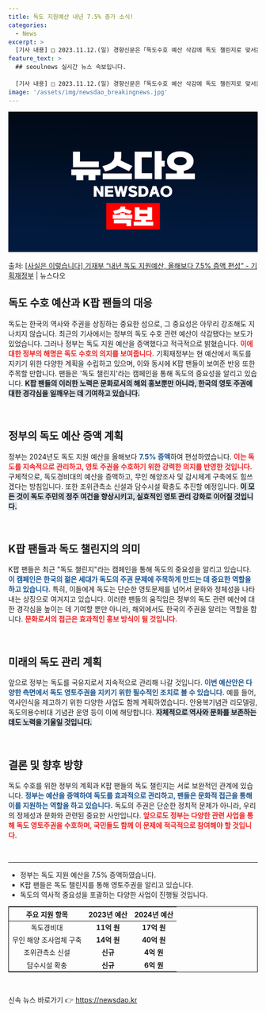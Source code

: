 ```yaml
---
title: 독도 지원예산 내년 7.5% 증가 소식!
categories:
  - News
excerpt: >
  [기사 내용] □ 2023.11.12.(일) 경향신문은「독도수호 예산 삭감에 독도 챌린지로 맞서는 K팝 팬들…
feature_text: >
  ## seoulnews 실시간 뉴스 속보입니다.

  [기사 내용] □ 2023.11.12.(일) 경향신문은「독도수호 예산 삭감에 독도 챌린지로 맞서는 K팝 팬들…
image: '/assets/img/newsdao_breakingnews.jpg'
---
```


![뉴스다오 속보](/assets/img/newsdao_breakingnews.jpg)

<p>출처: <a href="https://newsdao.kr/2526" rel="dofollow">[사실은 이렇습니다] 기재부 “내년 독도 지원예산, 올해보다 7.5% 증액 편성” - 기획재정부</a> | 뉴스다오</p>

<h2 data-ke-size="size26">독도 수호 예산과 K팝 팬들의 대응</h2>

<p data-ke-size="size16">독도는 한국의 역사와 주권을 상징하는 중요한 섬으로, 그 중요성은 아무리 강조해도 지나치지 않습니다. 최근의 기사에서는 정부의 독도 수호 관련 예산이 삭감됐다는 보도가 있었습니다. 그러나 정부는 독도 지원 예산을 증액했다고 적극적으로 밝혔습니다. <b><span style="color: #ee2323;">이에 대한 정부의 해명은 독도 수호의 의지를 보여줍니다.</span></b> 기획재정부는 현 예산에서 독도를 지키기 위한 다양한 계획을 수립하고 있으며, 이와 동시에 K팝 팬들이 보여준 반응 또한 주목할 만합니다. 팬들은 '독도 챌린지'라는 캠페인을 통해 독도의 중요성을 알리고 있습니다. <b><span style="background-color: #21538527;">K팝 팬들의 이러한 노력은 문화로서의 해외 홍보뿐만 아니라, 한국의 영토 주권에 대한 경각심을 일깨우는 데 기여하고 있습니다.</span></b></p>

<p data-ke-size="size16">&nbsp;</p>

<h2 data-ke-size="size26">정부의 독도 예산 증액 계획</h2>

<p data-ke-size="size16">정부는 2024년도 독도 지원 예산을 올해보다 <b><span style="color: #1a5490;">7.5% 증액</span></b>하여 편성하였습니다. <b><span style="color: #ee2323;">이는 독도를 지속적으로 관리하고, 영토 주권을 수호하기 위한 강력한 의지를 반영한 것입니다.</span></b> 구체적으로, 독도경비대의 예산을 증액하고, 무인 해양조사 및 감시체계 구축에도 힘쓰겠다는 방침입니다. 또한 조위관측소 신설과 담수시설 확충도 추진할 예정입니다. <b><span style="background-color: #21538527;">이 모든 것이 독도 주민의 정주 여건을 향상시키고, 실효적인 영토 관리 강화로 이어질 것입니다.</span></b></p>

<p data-ke-size="size16">&nbsp;</p>

<h2 data-ke-size="size26">K팝 팬들과 독도 챌린지의 의미</h2>

<p data-ke-size="size16">K팝 팬들은 최근 "독도 챌린지"라는 캠페인을 통해 독도의 중요성을 알리고 있습니다. <b><span style="color: #1a5490;">이 캠페인은 한국의 젊은 세대가 독도의 주권 문제에 주목하게 만드는 데 중요한 역할을 하고 있습니다.</span></b> 특히, 이들에게 독도는 단순한 영토문제를 넘어서 문화와 정체성을 나타내는 상징으로 여겨지고 있습니다. 이러한 팬들의 움직임은 정부의 독도 관련 예산에 대한 경각심을 높이는 데 기여할 뿐만 아니라, 해외에서도 한국의 주권을 알리는 역할을 합니다. <b><span style="color: #ee2323;">문화로서의 접근은 효과적인 홍보 방식이 될 것입니다.</span></b></p>

<p data-ke-size="size16">&nbsp;</p>

<h2 data-ke-size="size26">미래의 독도 관리 계획</h2>

<p data-ke-size="size16">앞으로 정부는 독도를 국유지로서 지속적으로 관리해 나갈 것입니다. <b><span style="color: #1a5490;">이번 예산안은 다양한 측면에서 독도 영토주권을 지키기 위한 필수적인 조치로 볼 수 있습니다.</span></b> 예를 들어, 역사인식을 제고하기 위한 다양한 사업도 함께 계획하였습니다. 안용복기념관 리모델링, 독도의용수비대 기념관 운영 등이 이에 해당합니다. <b><span style="background-color: #21538527;">자체적으로 역사와 문화를 보존하는 데도 노력을 기울일 것입니다.</span></b></p>

<p data-ke-size="size16">&nbsp;</p>

<h2 data-ke-size="size26">결론 및 향후 방향</h2>

<p data-ke-size="size16">독도 수호를 위한 정부의 계획과 K팝 팬들의 독도 챌린지는 서로 보완적인 관계에 있습니다. <b><span style="color: #1a5490;">정부는 예산을 증액하여 독도를 효과적으로 관리하고, 팬들은 문화적 접근을 통해 이를 지원하는 역할을 하고 있습니다.</span></b> 독도의 주권은 단순한 정치적 문제가 아니라, 우리의 정체성과 문화와 관련된 중요한 사안입니다. <b><span style="color: #ee2323;">앞으로도 정부는 다양한 관련 사업을 통해 독도 영토주권을 수호하며, 국민들도 함께 이 문제에 적극적으로 참여해야 할 것입니다.</span></b></p>

<p data-ke-size="size16">&nbsp;</p>

<hr>
<ul>
    <li>정부는 독도 지원 예산을 7.5% 증액하였습니다.</li>
    <li>K팝 팬들은 독도 챌린지를 통해 영토주권을 알리고 있습니다.</li>
    <li>독도의 역사적 중요성을 포괄하는 다양한 사업이 진행될 것입니다.</li>
</ul>
<table style="border: solid 1px black; width: 100%; border-collapse: collapse;">
    <thead>
        <tr>
            <th style="text-align: center;">주요 지원 항목</th>
            <th style="text-align: center;">2023년 예산</th>
            <th style="text-align: center;">2024년 예산</th>
        </tr>
    </thead>
    <tbody>
        <tr>
            <td style="text-align: center;">독도경비대</td>
            <td style="text-align: center; height: 17px;"><b>11억 원</b></td>
            <td style="text-align: center; height: 17px;"><b>17억 원</b></td>
        </tr>
        <tr>
            <td style="text-align: center;">무인 해양 조사업체 구축</td>
            <td style="text-align: center; height: 17px;"><b>14억 원</b></td>
            <td style="text-align: center; height: 17px;"><b>40억 원</b></td>
        </tr>
        <tr>
            <td style="text-align: center;">조위관측소 신설</td>
            <td style="text-align: center; height: 17px;"><b>신규</b></td>
            <td style="text-align: center; height: 17px;"><b>4억 원</b></td>
        </tr>
        <tr>
            <td style="text-align: center;">담수시설 확충</td>
            <td style="text-align: center; height: 17px;"><b>신규</b></td>
            <td style="text-align: center; height: 17px;"><b>6억 원</b></td>
        </tr>
    </tbody>
</table>
<p data-ke-size="size16">&nbsp;</p> 

신속 뉴스 바로가기 👉 <a href="https://newsdao.kr" rel="dofollow">https://newsdao.kr</a>


